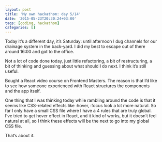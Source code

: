 ```yaml
---
layout: post
title: 'My own hackathon: day 5/14'
date: '2015-05-23T20:30:24+03:00'
tags: [coding, hackathon]
categories: []
---
```

Today it’s a different day, it’s Saturday: until afternoon I dug
channels for our drainage system in the back-yard. I did my best to
escape out of there around 16:00 and got to the office.

Not a lot of code done today, just little refactoring, a bit of
restructuring, a bit of thinking and guessing about what should I do
next. I think it’s still useful.

Bought a React video course on Frontend Masters. The reason is that I’d
like to see how someone experienced with React structures the components
and the app itself.

One thing that I was thinking today while rambling around the code is
that it seems like CSS-related effects like :hover, :focus look a lot
more natural. So far I only have a small CSS file where I have a 4 rules
that are truly global. I’ve tried to get hover effect in React, and it
kind of works, but it doesn’t feel natural at all, so I think these
effects will be the next to go into my global CSS file.

That’s about it.
